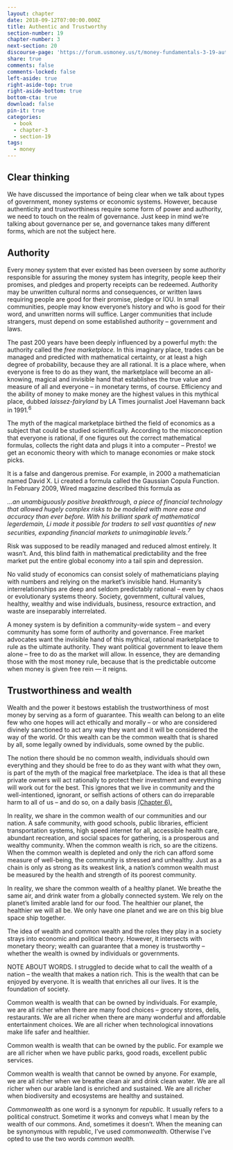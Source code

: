 ```yaml
---
layout: chapter
date: 2018-09-12T07:00:00.000Z
title: Authentic and Trustworthy
section-number: 19
chapter-number: 3
next-section: 20
discourse-page: 'https://forum.usmoney.us/t/money-fundamentals-3-19-authentic-and-trustworthy/'
share: true
comments: false
comments-locked: false
left-aside: true
right-aside-top: true
right-aside-bottom: true
bottom-cta: true
download: false
pin-it: true
categories:
  - book
  - chapter-3
  - section-19
tags:
  - money
---
```

## Clear thinking

We have discussed the importance of being clear when we talk about
types of government, money systems or economic systems. However,
because authenticity and trustworthiness require some form of power
and authority, we need to touch on the realm of governance. Just
keep in mind we’re talking about governance per se, and governance
takes many different forms, which are not the subject here.

## Authority

Every money system that ever existed has been overseen by some
authority responsible for assuring the money system has integrity,
people keep their promises, and pledges and property receipts can
be redeemed. Authority may be unwritten cultural norms and
consequences, or written laws requiring people are good for their
promise, pledge or IOU. In small communities, people may know
everyone’s history and who is good for their word, and unwritten
norms will suffice. Larger communities that include strangers, must
depend on some established authority – government and laws.

The past 200 years have been deeply influenced by a powerful myth:
the authority called the _free marketplace._ In this imaginary place,
trades can be managed and predicted with mathematical certainty,
or at least a high degree of probability, because they are all rational.
It is a place where, when everyone is free to do as they want, the
marketplace will become an all-knowing, magical and invisible hand
that establishes the true value and measure of all and everyone – in
monetary terms, of course. Efficiency and the ability of money to
make money are the highest values in this mythical place, dubbed
_laissez-fairyland_ by LA Times journalist Joel Havemann back in 1991.<sup>6</sup>

The myth of the magical marketplace birthed the field of economics
as a subject that could be studied scientifically. According to the misconception that everyone is rational, if one figures out the correct
mathematical formulas, collects the right data and plugs it into a
computer – Presto! we get an economic theory with which to manage
economies or make stock picks.

It is a false and dangerous premise. For example, in 2000 a
mathematician named David X. Li created a formula called the
Gaussian Copula Function. In February 2009, Wired magazine
described this formula as

_...an unambiguously positive breakthrough, a piece of financial technology that
allowed hugely complex risks to be modeled with more ease and accuracy than
ever before. With his brilliant spark of mathematical legerdemain, Li made it
possible for traders to sell vast quantities of new securities, expanding financial
markets to unimaginable levels._<sup>_7_</sup>

Risk was supposed to be readily managed and reduced almost entirely.
It wasn’t. And, this blind faith in mathematical predictability and
the free market put the entire global economy into a tail spin and
depression.

No valid study of economics can consist solely of mathematicians
playing with numbers and relying on the market’s invisible hand.
Humanity’s interrelationships are deep and seldom predictably
rational – even by chaos or evolutionary systems theory. Society,
government, cultural values, healthy, wealthy and wise individuals,
business, resource extraction, and waste are inseparably interrelated.

A money system is by definition a community-wide system – and
every community has some form of authority and governance. Free
market advocates want the invisible hand of this mythical, rational
marketplace to rule as the ultimate authority. They want political
government to leave them alone – free to do as the market will allow.
In essence, they are demanding those with the most money rule,
because that is the predictable outcome when money is given free rein — it reigns.

## Trustworthiness and wealth

Wealth and the power it bestows establish the trustworthiness of most
money by serving as a form of guarantee. This wealth can belong
to an elite few who one hopes will act ethically and morally – or
who are considered divinely sanctioned to act any way they want
and it will be considered the way of the world. Or this wealth can
be the common wealth that is shared by all, some legally owned by
individuals, some owned by the public.

The notion there should be no common wealth, individuals should
own everything and they should be free to do as they want with what
they own, is part of the myth of the magical free marketplace. The
idea is that all these private owners will act rationally to protect their
investment and everything will work out for the best. This ignores
that we live in community and the well-intentioned, ignorant, or
selfish actions of others can do irreparable harm to all of us – and do
so, on a daily basis [(Chapter 6).](https://usmoney.us/book/chapter-6)

In reality, we share in the common wealth of our communities and
our nation. A safe community, with good schools, public libraries,
efficient transportation systems, high speed internet for all, accessible
health care, abundant recreation, and social spaces for gathering, is
a prosperous and wealthy community. When the common wealth is
rich, so are the citizens. When the common wealth is depleted and
only the rich can afford some measure of well-being, the community
is stressed and unhealthy. Just as a chain is only as strong as its
weakest link, a nation’s common wealth must be measured by the
health and strength of its poorest community.

In reality, we share the common wealth of a healthy planet. We
breathe the same air, and drink water from a globally connected
system. We rely on the planet’s limited arable land for our food. The
healthier our planet, the healthier we will all be. We only have one
planet and we are on this big blue space ship together.

The idea of wealth and common wealth and the roles they play in
a society strays into economic and political theory. However, it
 intersects with monetary theory; wealth can guarantee that a money
is trustworthy – whether the wealth is owned by individuals or
governments.

NOTE ABOUT WORDS. I struggled to decide what to call the wealth of
a nation – the wealth that makes a nation rich. This is the wealth that
can be enjoyed by everyone. It is wealth that enriches all our lives. It
is the foundation of society.

Common wealth is wealth that can be owned by individuals. For
example, we are all richer when there are many food choices – grocery
stores, delis, restaurants. We are all richer when there are many
wonderful and affordable entertainment choices. We are all richer
when technological innovations make life safer and healthier.

Common wealth is wealth that can be owned by the public. For
example we are all richer when we have public parks, good roads,
excellent public services.

Common wealth is wealth that cannot be owned by anyone. For
example, we are all richer when we breathe clean air and drink
clean water. We are all richer when our arable land is enriched and
sustained. We are all richer when biodiversity and ecosystems are
healthy and sustained.

_Commonwealth_ as one word is a synonym for _republic._ It usually refers
to a political construct. Sometime it works and conveys what I mean
by the wealth of our commons. And, sometimes it doesn’t. When the
meaning can be synonymous with republic, I’ve used _commonwealth._
Otherwise I’ve opted to use the two words _common wealth._
